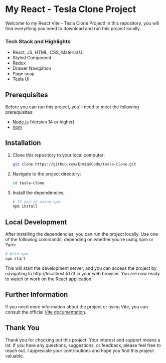 # My React - Tesla Clone Project

Welcome to my React Vite - Tesla Clone Project!
In this repository, you will find everything you need to download and run this project locally.

### Tech Stack and Highlights

- React, JS, HTML, CSS, Material UI
- Styled Component
- Redux
- Drawer Navigation
- Page snap
- Tesla UI

## Prerequisites

Before you can run this project, you'll need to meet the following prerequisites:

- [Node.js](https://nodejs.org/) (Version 14 or higher)
- [npm](https://www.npmjs.com/)

## Installation

1. Clone this repository to your local computer:

   ```bash
   git clone https://github.com/ErmiasCode/tesla-clone.git

   ```

2. Navigate to the project directory:

   ```bash
   cd tesla-clone

   ```

3. Install the dependencies:

   ```bash
   # If you're using npm:
   npm install

   ```

## Local Development

After installing the dependencies, you can run the project locally. Use one of the following commands, depending on whether you're using npm or Yarn:

```bash
# With npm
npm start

```

This will start the development server, and you can access the project by navigating to http://localhost:5173 in your web browser. You are now ready to watch or work on the React application.

## Further Information

If you need more information about the project or using Vite, you can consult the official [Vite documentation](https://vitejs.dev/).

## Thank You

Thank you for checking out this project! Your interest and support means a lot. If you have any questions, suggestions, or feedback, please feel free to reach out. I appreciate your contributions and hope you find this project valuable.
